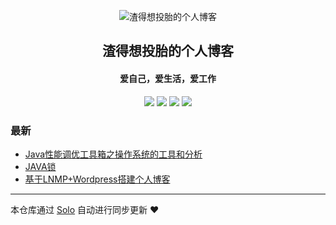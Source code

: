 <p align="center"><img alt="渣得想投胎的个人博客" src="https://static.b3log.org/images/brand/solo-32.png"></p><h2 align="center">
渣得想投胎的个人博客
</h2>

<h4 align="center">爱自己，爱生活，爱工作</h4>
<p align="center"><a title="渣得想投胎的个人博客" target="_blank" href="https://github.com/AutisticV5/solo-blog"><img src="https://img.shields.io/github/last-commit/AutisticV5/solo-blog.svg?style=flat-square&color=FF9900"></a>
<a title="GitHub repo size in bytes" target="_blank" href="https://github.com/AutisticV5/solo-blog"><img src="https://img.shields.io/github/repo-size/AutisticV5/solo-blog.svg?style=flat-square"></a>
<a title="Solo Version" target="_blank" href="https://github.com/b3log/solo/releases"><img src="https://img.shields.io/badge/solo-3.6.6-f1e05a.svg?style=flat-square&color=blueviolet"></a>
<a title="Hits" target="_blank" href="https://github.com/b3log/hits"><img src="https://hits.b3log.org/AutisticV5/solo-blog.svg"></a></p>

### 最新

* [Java性能调优工具箱之操作系统的工具和分析](https://wzxing918.top/articles/2019/11/10/1573353592295.html)
* [ JAVA锁](https://wzxing918.top/articles/2019/11/09/1573253866458.html)
* [基于LNMP+Wordpress搭建个人博客](https://wzxing918.top/articles/2019/11/08/1573227986827.html)



---

本仓库通过 [Solo](https://github.com/b3log/solo) 自动进行同步更新 ❤️ 